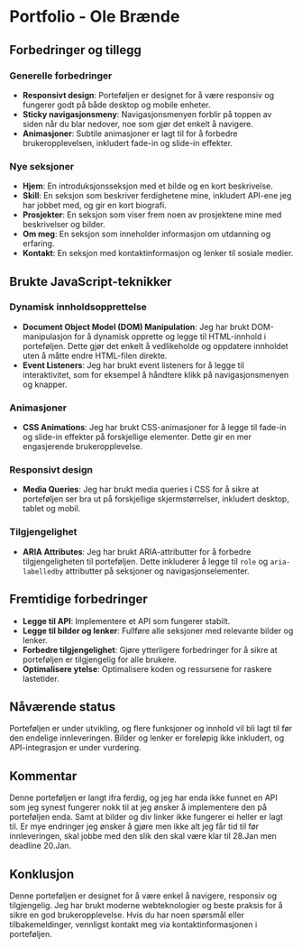 # Portfolio - Ole Brænde

## Forbedringer og tillegg

### Generelle forbedringer
- **Responsivt design**: Porteføljen er designet for å være responsiv og fungerer godt på både desktop og mobile enheter.
- **Sticky navigasjonsmeny**: Navigasjonsmenyen forblir på toppen av siden når du blar nedover, noe som gjør det enkelt å navigere.
- **Animasjoner**: Subtile animasjoner er lagt til for å forbedre brukeropplevelsen, inkludert fade-in og slide-in effekter.

### Nye seksjoner
- **Hjem**: En introduksjonsseksjon med et bilde og en kort beskrivelse.
- **Skill**: En seksjon som beskriver ferdighetene mine, inkludert API-ene jeg har jobbet med, og gir en kort biografi.
- **Prosjekter**: En seksjon som viser frem noen av prosjektene mine med beskrivelser og bilder.
- **Om meg**: En seksjon som inneholder informasjon om utdanning og erfaring.
- **Kontakt**: En seksjon med kontaktinformasjon og lenker til sosiale medier.

## Brukte JavaScript-teknikker

### Dynamisk innholdsopprettelse
- **Document Object Model (DOM) Manipulation**: Jeg har brukt DOM-manipulasjon for å dynamisk opprette og legge til HTML-innhold i porteføljen. Dette gjør det enkelt å vedlikeholde og oppdatere innholdet uten å måtte endre HTML-filen direkte.
- **Event Listeners**: Jeg har brukt event listeners for å legge til interaktivitet, som for eksempel å håndtere klikk på navigasjonsmenyen og knapper.

### Animasjoner
- **CSS Animations**: Jeg har brukt CSS-animasjoner for å legge til fade-in og slide-in effekter på forskjellige elementer. Dette gir en mer engasjerende brukeropplevelse.

### Responsivt design
- **Media Queries**: Jeg har brukt media queries i CSS for å sikre at porteføljen ser bra ut på forskjellige skjermstørrelser, inkludert desktop, tablet og mobil.

### Tilgjengelighet
- **ARIA Attributes**: Jeg har brukt ARIA-attributter for å forbedre tilgjengeligheten til porteføljen. Dette inkluderer å legge til `role` og `aria-labelledby` attributter på seksjoner og navigasjonselementer.

## Fremtidige forbedringer
- **Legge til API**: Implementere et API som fungerer stabilt.
- **Legge til bilder og lenker**: Fullføre alle seksjoner med relevante bilder og lenker.
- **Forbedre tilgjengelighet**: Gjøre ytterligere forbedringer for å sikre at porteføljen er tilgjengelig for alle brukere.
- **Optimalisere ytelse**: Optimalisere koden og ressursene for raskere lastetider.

## Nåværende status
Porteføljen er under utvikling, og flere funksjoner og innhold vil bli lagt til før den endelige innleveringen. Bilder og lenker er foreløpig ikke inkludert, og API-integrasjon er under vurdering.

## Kommentar
Denne porteføljen er langt ifra ferdig, og jeg har enda ikke funnet en API som jeg synest fungerer nokk til at jeg ønsker å implementere den på porteføljen enda. Samt at bilder og div linker ikke fungerer ei heller er lagt til. Er mye endringer jeg ønsker å gjøre men ikke alt jeg får tid til før innleveringen, skal jobbe med den slik den skal være klar til 28.Jan men deadline 20.Jan.

## Konklusjon
Denne porteføljen er designet for å være enkel å navigere, responsiv og tilgjengelig. Jeg har brukt moderne webteknologier og beste praksis for å sikre en god brukeropplevelse. Hvis du har noen spørsmål eller tilbakemeldinger, vennligst kontakt meg via kontaktinformasjonen i porteføljen.
